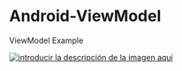 # Android-ViewModel
ViewModel Example


[![introducir la descripción de la imagen aquí][1]][1]


  [1]: https://i.stack.imgur.com/47I4i.gif
